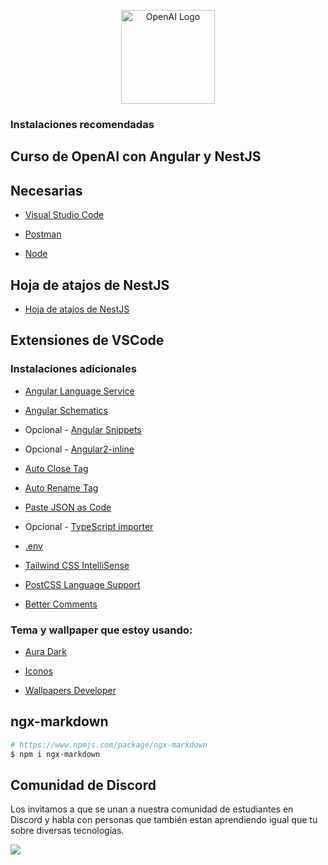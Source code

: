 <p align="center">
  <a href="https://docs.docker.com/" target="blank"><img src="https://devtalles.com/images/openai-white-shadow.png" width="150" height="150" alt="OpenAI Logo" /></a>
</p>

### Instalaciones recomendadas
## Curso de OpenAI con Angular y NestJS

## Necesarias

* [Visual Studio Code](https://code.visualstudio.com/)

* [Postman](https://www.postman.com/downloads/)

* [Node](https://nodejs.org/en)

## Hoja de atajos de NestJS

* [Hoja de atajos de NestJS](https://github.com/Klerith/mas-talento/blob/main/nest/nest-cheatsheet.pdf)


## Extensiones de VSCode

### Instalaciones adicionales

* [Angular Language Service](https://marketplace.visualstudio.com/items?itemName=Angular.ng-template)

* [Angular Schematics](https://marketplace.visualstudio.com/items?itemName=cyrilletuzi.angular-schematics)

* Opcional - [Angular Snippets](https://marketplace.visualstudio.com/items?itemName=johnpapa.Angular2)

* Opcional - [Angular2-inline](https://marketplace.visualstudio.com/items?itemName=natewallace.angular2-inline)

* [Auto Close Tag](https://marketplace.visualstudio.com/items?itemName=formulahendry.auto-close-tag)

* [Auto Rename Tag](https://marketplace.visualstudio.com/items?itemName=formulahendry.auto-rename-tag)

* [Paste JSON as Code](https://marketplace.visualstudio.com/items?itemName=quicktype.quicktype)

* Opcional - [TypeScript importer](https://marketplace.visualstudio.com/items?itemName=pmneo.tsimporter)

* [.env](https://marketplace.visualstudio.com/items?itemName=mikestead.dotenv)

* [Tailwind CSS IntelliSense](https://marketplace.visualstudio.com/items?itemName=bradlc.vscode-tailwindcss)

* [PostCSS Language Support](https://marketplace.visualstudio.com/items?itemName=csstools.postcss)

* [Better Comments](https://marketplace.visualstudio.com/items?itemName=aaron-bond.better-comments)

### Tema y wallpaper que estoy usando:

* [Aura Dark](https://marketplace.visualstudio.com/items?itemName=DaltonMenezes.aura-theme)

* [Iconos](https://marketplace.visualstudio.com/items?itemName=PKief.material-icon-theme)

* [Wallpapers Developer](https://drive.google.com/drive/folders/1ItU8rbSGJjnh2USOBGwaCo9nYKifPJ6m?usp=sharing)



## ngx-markdown

```bash
# https://www.npmjs.com/package/ngx-markdown
$ npm i ngx-markdown
```

## Comunidad de Discord
Los invitamos a que se unan a nuestra comunidad de estudiantes en Discord y habla con personas que también estan aprendiendo igual que tu sobre diversas tecnologías.

<a href="https://discord.gg/KySgxtdKv6" target="blank">
<img src="https://files.cdn.thinkific.com/cdn-cgi/image/width=1920,dpr=3,onerror=redirect/file_uploads/643563/images/c4f/52b/ecc/HOME-BANNER-COMUNIDAD-discord.jpg">
</a>
